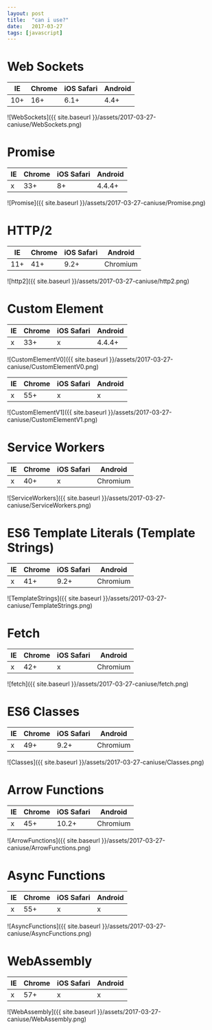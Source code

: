 ```yaml
---
layout: post
title:  "can i use?"
date:   2017-03-27
tags: [javascript]
---
```


# Web Sockets

| IE | Chrome | iOS Safari | Android |
|---|---|---|---|
| 10+ | 16+ | 6.1+ | 4.4+ |
![WebSockets]({{ site.baseurl }}/assets/2017-03-27-caniuse/WebSockets.png)

# Promise

| IE | Chrome | iOS Safari | Android |
|---|---|---|---|
| x | 33+ | 8+ | 4.4.4+ |
![Promise]({{ site.baseurl }}/assets/2017-03-27-caniuse/Promise.png)

# HTTP/2

| IE | Chrome | iOS Safari | Android |
|---|---|---|---|
| 11+ | 41+ | 9.2+ | Chromium |
![http2]({{ site.baseurl }}/assets/2017-03-27-caniuse/http2.png)

# Custom Element

| IE | Chrome | iOS Safari | Android |
|---|---|---|---|
| x | 33+ | x | 4.4.4+ |
![CustomElementV0]({{ site.baseurl }}/assets/2017-03-27-caniuse/CustomElementV0.png)

| IE | Chrome | iOS Safari | Android |
|---|---|---|---|
| x | 55+ | x | x |
![CustomElementV1]({{ site.baseurl }}/assets/2017-03-27-caniuse/CustomElementV1.png)

# Service Workers

| IE | Chrome | iOS Safari | Android |
|---|---|---|---|
| x | 40+ | x | Chromium |
![ServiceWorkers]({{ site.baseurl }}/assets/2017-03-27-caniuse/ServiceWorkers.png)

# ES6 Template Literals (Template Strings)

| IE | Chrome | iOS Safari | Android |
|---|---|---|---|
| x | 41+ | 9.2+ | Chromium |
![TemplateStrings]({{ site.baseurl }}/assets/2017-03-27-caniuse/TemplateStrings.png)

# Fetch

| IE | Chrome | iOS Safari | Android |
|---|---|---|---|
| x | 42+ | x | Chromium |
![fetch]({{ site.baseurl }}/assets/2017-03-27-caniuse/fetch.png)

# ES6 Classes

| IE | Chrome | iOS Safari | Android |
|---|---|---|---|
| x | 49+ | 9.2+ | Chromium |
![Classes]({{ site.baseurl }}/assets/2017-03-27-caniuse/Classes.png)

# Arrow Functions

| IE | Chrome | iOS Safari | Android |
|---|---|---|---|
| x | 45+ | 10.2+ | Chromium |
![ArrowFunctions]({{ site.baseurl }}/assets/2017-03-27-caniuse/ArrowFunctions.png)

# Async Functions

| IE | Chrome | iOS Safari | Android |
|---|---|---|---|
| x | 55+ | x | x |
![AsyncFunctions]({{ site.baseurl }}/assets/2017-03-27-caniuse/AsyncFunctions.png)

# WebAssembly

| IE | Chrome | iOS Safari | Android |
|---|---|---|---|
| x | 57+ | x | x |
![WebAssembly]({{ site.baseurl }}/assets/2017-03-27-caniuse/WebAssembly.png)
